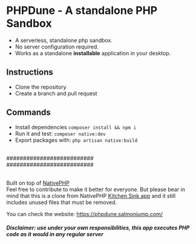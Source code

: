 # PHPDune - A standalone PHP Sandbox

- A serverless, standalone php sandbox.
- No server configuration required.
- Works as a standalone **installable** application in your desktop.

## Instructions
- Clone the repository
- Create a branch and pull request

## Commands
- Install dependencies `composer install && npm i`
- Run it and test: `composer native:dev`
- Export packages with: `php artisan native:build`

<br>
##########################
<br>
##########################
<br><br>

Built on top of [NativePHP](https://github.com/NativePHP)
<br>
Feel free to contribute to make it better for everyone. But please bear in mind that this is a clone from NativePHP [Kitchen Sink app](https://github.com/NativePHP/kitchen-sink) and it still includes unused files that must be removed.


You can check the website: https://phpdune.salmonjump.com/

##### Disclaimer: use under your own responsibilities, this app executes PHP code as it would in any regular server
